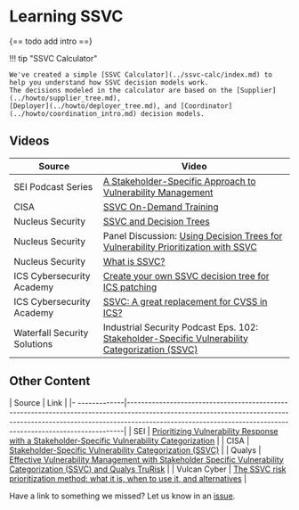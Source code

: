 # Learning SSVC

{== todo add intro ==}

!!! tip "SSVC Calculator"

    We've created a simple [SSVC Calculator](../ssvc-calc/index.md) to help you understand how SSVC decision models work.
    The decisions modeled in the calculator are based on the [Supplier](../howto/supplier_tree.md),
    [Deployer](../howto/deployer_tree.md), and [Coordinator](../howto/coordination_intro.md) decision models.

## Videos

| Source | Video                                                                                                                            |
| ------ |----------------------------------------------------------------------------------------------------------------------------------|
| SEI Podcast Series | [A Stakeholder-Specific Approach to Vulnerability Management](https://youtu.be/wbUTizBaXA0)                                      |
| CISA | [SSVC On-Demand Training](https://youtu.be/NqiwyUPLy6I)                                                                          |
| Nucleus Security | [SSVC and Decision Trees](https://youtu.be/BKVvmAaCnSs)                                                                          |
| Nucleus Security | Panel Discussion: [Using Decision Trees for Vulnerability Prioritization with SSVC](https://youtu.be/25RHdcSwHCg) |
| Nucleus Security | [What is SSVC?](https://youtu.be/LV6PclEQ3QA)                                                                                    |
| ICS Cybersecurity Academy | [Create your own SSVC decision tree for ICS patching](https://youtu.be/MLkA2N3aXK4)                                              |
| ICS Cybersecurity Academy | [SSVC: A great replacement for CVSS in ICS?](https://youtu.be/1T36ieOqzNw)                                                       |
| Waterfall Security Solutions | Industrial Security Podcast Eps. 102: [Stakeholder-Specific Vulnerability Categorization (SSVC)](https://youtu.be/n5tVYjGxFj0)   |

## Other Content

| Source        | Link                                                                                                                                                                                                                                    |
|- -------------|-----------------------------------------------------------------------------------------------------------------------------------------------------------------------------------------------------------------------------------------|
| SEI           | [Prioritizing Vulnerability Response with a Stakeholder-Specific Vulnerability Categorization](https://insights.sei.cmu.edu/blog/prioritizing-vulnerability-response-with-a-stakeholder-specific-vulnerability-categorization/)         |
| CISA          | [Stakeholder-Specific Vulnerability Categorization (SSVC)](https://www.cisa.gov/stakeholder-specific-vulnerability-categorization-ssvc)                                                                                                 |
| Qualys        | [Effective Vulnerability Management with Stakeholder Specific Vulnerability Categorization (SSVC) and Qualys TruRisk](https://blog.qualys.com/product-tech/2022/11/30/effective-vulnerability-management-with-ssvc-and-qualys-trurisk)  |
| Vulcan Cyber  | [The SSVC risk prioritization method: what it is, when to use it, and alternatives](https://vulcan.io/blog/the-ssvc-risk-prioritization-method-what-it-is-when-to-use-it-and-alternatives/)                 |                              

Have a link to something we missed? Let us know in an [issue](https://github.com/CERTCC/SSVC/issues/new).